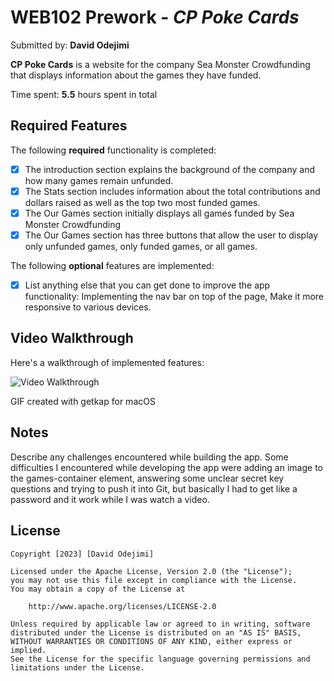 # WEB102 Prework - *CP Poke Cards*

Submitted by: **David Odejimi**

**CP Poke Cards** is a website for the company Sea Monster Crowdfunding that displays information about the games they have funded.

Time spent: **5.5** hours spent in total

## Required Features

The following **required** functionality is completed:

* [x] The introduction section explains the background of the company and how many games remain unfunded.
* [x] The Stats section includes information about the total contributions and dollars raised as well as the top two most funded games.
* [x] The Our Games section initially displays all games funded by Sea Monster Crowdfunding
* [x] The Our Games section has three buttons that allow the user to display only unfunded games, only funded games, or all games.

The following **optional** features are implemented: 

* [x] List anything else that you can get done to improve the app functionality: Implementing the nav bar on top of the page, Make it more responsive to various devices.

## Video Walkthrough

Here's a walkthrough of implemented features:

<img src='https://github.com/DavidOde100/web102_prework/blob/main/CP%20Poke%20Cards.gif' title='Video Walkthrough' width='' alt='Video Walkthrough' />

<!-- Replace this with whatever GIF tool you used! -->
GIF created with getkap for macOS  
<!-- Recommended tools:
[Kap](https://getkap.co/) for macOS
[ScreenToGif](https://www.screentogif.com/) for Windows
[peek](https://github.com/phw/peek) for Linux. -->

## Notes

Describe any challenges encountered while building the app.
Some difficulties I encountered while developing the app were adding an image to the games-container element, answering some unclear secret key questions and trying to push it into Git, but basically I had to get like a password and it work while I was watch a video.

## License

    Copyright [2023] [David Odejimi]

    Licensed under the Apache License, Version 2.0 (the "License");
    you may not use this file except in compliance with the License.
    You may obtain a copy of the License at

        http://www.apache.org/licenses/LICENSE-2.0

    Unless required by applicable law or agreed to in writing, software
    distributed under the License is distributed on an "AS IS" BASIS,
    WITHOUT WARRANTIES OR CONDITIONS OF ANY KIND, either express or implied.
    See the License for the specific language governing permissions and
    limitations under the License.
